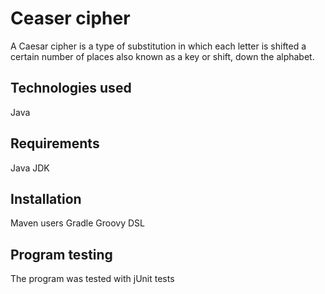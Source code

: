 # Ceaser  cipher

A Caesar cipher is a type of substitution in which each letter is shifted a certain number of places also known as a key or shift, down the alphabet.

## Technologies used  

Java

## Requirements

Java JDK


## Installation

Maven users
Gradle Groovy DSL

## Program testing

The program was tested with jUnit tests


